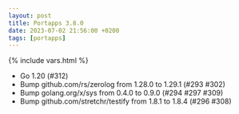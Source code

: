 ```yaml
---
layout: post
title: Portapps 3.8.0
date: 2023-07-02 21:56:00 +0200
tags: [portapps]
---
```

{% include vars.html %}

* Go 1.20 (#312)
* Bump github.com/rs/zerolog from 1.28.0 to 1.29.1 (#293 #302)
* Bump golang.org/x/sys from 0.4.0 to 0.9.0 (#294 #297 #309)
* Bump github.com/stretchr/testify from 1.8.1 to 1.8.4 (#296 #308)
